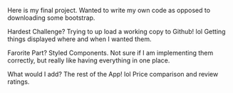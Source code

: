 Here is my final project.  Wanted to write my own code as opposed to downloading some bootstrap.

Hardest Challenge? Trying to up load a working copy to Github!  lol  Getting things displayed where and when I wanted them.

Farorite Part? Styled Components.  Not sure if I am implementing them correctly, but really like having everything in one place.

What would I add?  The rest of the App!  lol  Price comparison and review ratings.
